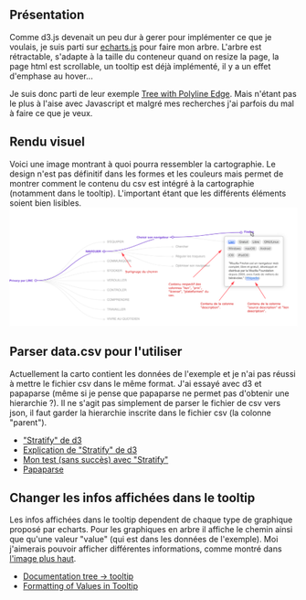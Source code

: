 ## Présentation
Comme d3.js devenait un peu dur à gerer pour implémenter ce que je voulais, je suis parti sur [echarts.js](https://echarts.apache.org/) pour faire mon arbre. L'arbre est rétractable, s'adapte à la taille du conteneur quand on resize la page, la page html est scrollable, un tooltip est déjà implémenté, il y a un effet d'emphase au hover...

Je suis donc parti de leur exemple [Tree with Polyline Edge](https://echarts.apache.org/examples/en/index.html#chart-type-tree). Mais n'étant pas le plus à l'aise avec Javascript et malgré mes recherches j'ai parfois du mal à faire ce que je veux.

## Rendu visuel
Voici une image montrant à quoi pourra ressembler la cartographie. Le design n'est pas définitif dans les formes et les couleurs mais permet de montrer comment le contenu du csv est intégré à la cartographie (notamment dans le tooltip). L'important étant que les différents éléments soient bien lisibles.
![image de l'interface de la cartographie, avec des flèches explicatives](images/mockup.png "Mockup visuel de la cartographie")

## Parser data.csv pour l'utiliser
Actuellement la carto contient les données de l'exemple et je n'ai pas réussi à mettre le fichier csv dans le même format. J'ai essayé avec d3 et papaparse (même si je pense que papaparse ne permet pas d'obtenir une hierarchie ?).
Il ne s'agit pas simplement de parser le fichier de csv vers json, il faut garder la hierarchie inscrite dans le fichier csv (la colonne "parent").
- ["Stratify" de d3](https://github.com/d3/d3-hierarchy#stratify)
- [Explication de "Stratify" de d3](https://observablehq.com/@d3/d3-stratify)
- [Mon test (sans succès) avec "Stratify"](tests/test-d3stratify.js)
- [Papaparse](https://www.papaparse.com/)

## Changer les infos affichées dans le tooltip
Les infos affichées dans le tooltip dependent de chaque type de graphique proposé par echarts. Pour les graphiques en arbre il affiche le chemin ainsi que qu'une valeur "value" (qui est dans les données de l'exemple). Moi j'aimerais pouvoir afficher différentes informations, comme montré dans [l'image plus haut](#rendu-visuel).
- [Documentation tree -> tooltip](https://echarts.apache.org/en/option.html#series-tree.tooltip)
- [Formatting of Values in Tooltip](https://echarts.apache.org/handbook/en/basics/release-note/5-3-0/#formatting-of-values-in-tooltip)